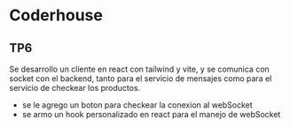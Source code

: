 # Coderhouse
## TP6 

Se desarrollo un cliente en react con tailwind y vite, y se comunica con socket con el backend, tanto para el servicio de mensajes como para el servicio de checkear los productos.

* se le agrego un boton para checkear la conexion al webSocket
* se armo un hook personalizado en react para el manejo de webSocket
